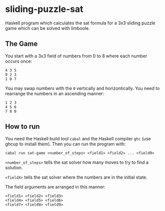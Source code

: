# sliding-puzzle-sat

Haskell program which calculates the sat formula for a 3x3 sliding puzzle game which can be solved with limboole.

## The Game

You start with a 3x3 field of numbers from 0 to 8 where each number occurs once:

```
4 3 5
9 2 3
1 0 7
```

You may swap numbers with the `0` vertically and horizontically. You need to rearrange the numbers in an ascending manner:

```
1 2 3
4 5 6
7 8 0
```

## How to run

You need the Haskell build tool `cabal` and the Haskell compiler `ghc` (use ghcup to install them). Then you can run the program with:

```
cabal run sat-game <number_of_steps> <field1> <field2> ... <field9>
```

`<number_of_steps>` tells the sat solver how many moves to try to find a solution.

`<fieldX>` tells the sat solver where the numbers are in the initial state.

The field arguments are arranged in this manner:
```
<field1> <field2> <field3>
<field4> <field5> <field6>
<field7> <field8> <field9>
```
